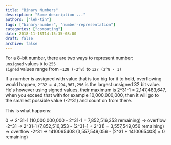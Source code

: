 ```yaml
---
title: "Binary Numbers"
description: "Some description ..."
authors: ["lek-tin"]
tags: ["binary-number", "number-representation"]
categories: ["computing"]
date: 2018-11-18T14:15:35-08:00
draft: false
archive: false
---
```

For a 8-bit number, there are two ways to represent number:  
`unsigned` values `0` to `255`  
`signed` values range from `-128 (-2^8)` to `127 (2^8 - 1)`  

If a number is assigned with value that is too big for it to hold, overflowing would happen,
`2^32 = 4,294,967,296` is the largest unsigned 32 bit value. He's however using signed values, their maximum is 2^31-1 = 2,147,483,647, when you exceed that with for example 10,000,000,000, then it will go to the smallest possible value (-2^31) and count on from there. 

This is what happens:

0 -> 2^31-1 (10,000,000,000 - 2^31-1 = 7,852,516,353 remaining) => overflow
-2^31 -> 2^31-1 (7,852,516,353 - (2^31-1 + 2^31) = 3,557,549,056 remaining) => overflow
-2^31 -> 1410065408 (3,557,549,056 - (2^31 + 1410065408) = 0 remaining)